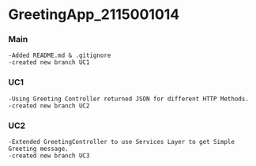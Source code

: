 # GreetingApp_2115001014

### Main
    -Added README.md & .gitignore
    -created new branch UC1

### UC1
    -Using Greeting Controller returned JSON for different HTTP Methods.
    -created new branch UC2

### UC2
    -Extended GreetingController to use Services Layer to get Simple Greeting message.
    -created new branch UC3
